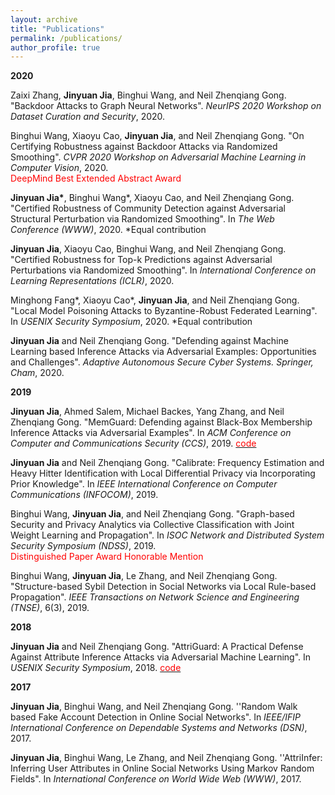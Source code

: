 ```yaml
---
layout: archive
title: "Publications"
permalink: /publications/
author_profile: true
---
```


**2020**

Zaixi Zhang, **Jinyuan Jia**, Binghui Wang, and Neil Zhenqiang Gong. "Backdoor Attacks to Graph Neural Networks". *NeurIPS 2020 Workshop on Dataset Curation and Security*, 2020.

Binghui Wang, Xiaoyu Cao, **Jinyuan Jia**, and Neil Zhenqiang Gong. "On Certifying Robustness against Backdoor Attacks via Randomized Smoothing". *CVPR 2020 Workshop on Adversarial Machine Learning in Computer Vision*, 2020. \
<span style="color:red">DeepMind Best Extended Abstract Award</span>

**Jinyuan Jia\***, Binghui Wang\*, Xiaoyu Cao, and Neil Zhenqiang Gong. "Certified Robustness of Community Detection against Adversarial Structural Perturbation via Randomized Smoothing". In *The Web Conference (WWW)*, 2020. \*Equal contribution

**Jinyuan Jia**, Xiaoyu Cao, Binghui Wang, and Neil Zhenqiang Gong. "Certified Robustness for Top-k Predictions against Adversarial Perturbations via Randomized Smoothing". In *International Conference on Learning Representations (ICLR)*, 2020. 

Minghong Fang\*, Xiaoyu Cao\*, **Jinyuan Jia**, and Neil Zhenqiang Gong. "Local Model Poisoning Attacks to Byzantine-Robust Federated Learning". In *USENIX Security Symposium*, 2020. \*Equal contribution 

**Jinyuan Jia** and Neil Zhenqiang Gong. "Defending against Machine Learning based Inference Attacks via Adversarial Examples: Opportunities and Challenges". *Adaptive Autonomous Secure Cyber Systems. Springer, Cham*, 2020.


**2019**

**Jinyuan Jia**, Ahmed Salem, Michael Backes, Yang Zhang, and Neil Zhenqiang Gong. "MemGuard: Defending against Black-Box Membership Inference Attacks via Adversarial Examples". In *ACM Conference on Computer and Communications Security (CCS)*, 2019. [<span style="color:red">code</span>](https://github.com/jjy1994/MemGuard)

**Jinyuan Jia** and Neil Zhenqiang Gong. "Calibrate: Frequency Estimation and Heavy Hitter Identification with Local Differential Privacy via Incorporating Prior Knowledge". In *IEEE International Conference on Computer Communications (INFOCOM)*, 2019. 

Binghui Wang, **Jinyuan Jia**, and Neil Zhenqiang Gong. "Graph-based Security and Privacy Analytics via Collective Classification with Joint Weight Learning and Propagation". In *ISOC Network and Distributed System Security Symposium (NDSS)*, 2019. \
<span style="color:red">Distinguished Paper Award Honorable Mention</span>

Binghui Wang, **Jinyuan Jia**, Le Zhang, and Neil Zhenqiang Gong. "Structure-based Sybil Detection in Social Networks via Local Rule-based Propagation". *IEEE Transactions on Network Science and Engineering (TNSE)*, 6(3), 2019.

**2018**


**Jinyuan Jia** and Neil Zhenqiang Gong. "AttriGuard: A Practical Defense Against Attribute Inference Attacks via Adversarial Machine Learning". In *USENIX Security Symposium*, 2018. [<span style="color:red">code</span>](https://github.com/jjy1994/AttriGuard)

**2017**


**Jinyuan Jia**, Binghui Wang, and Neil Zhenqiang Gong. ''Random Walk based Fake Account Detection in Online Social Networks". In *IEEE/IFIP International Conference on Dependable Systems and Networks (DSN)*, 2017.

 **Jinyuan Jia**, Binghui Wang, Le Zhang, and Neil Zhenqiang Gong. ''AttriInfer: Inferring User Attributes in Online Social Networks Using Markov Random Fields". In *International Conference on World Wide Web (WWW)*, 2017.
